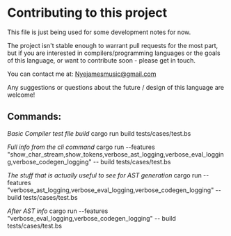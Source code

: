 # Contributing to this project
This file is just being used for some development notes for now.

The project isn't stable enough to warrant pull requests for the most part,
but if you are interested in compilers/programming languages or the goals of this language,
or want to contribute soon - please get in touch.

You can contact me at: Nyejamesmusic@gmail.com

Any suggestions or questions about the future / design of this language are welcome!

## Commands:
*Basic Compiler test file build*
cargo run build tests/cases/test.bs

*Full info from the cli command*
cargo run --features "show_char_stream,show_tokens,verbose_ast_logging,verbose_eval_logging,verbose_codegen_logging" -- build tests/cases/test.bs

*The stuff that is actually useful to see for AST generation*
cargo run --features "verbose_ast_logging,verbose_eval_logging,verbose_codegen_logging" -- build tests/cases/test.bs

*After AST info*
cargo run --features "verbose_eval_logging,verbose_codegen_logging" -- build tests/cases/test.bs
